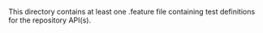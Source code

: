 This directory contains at least one .feature file containing test definitions for the repository API(s).
